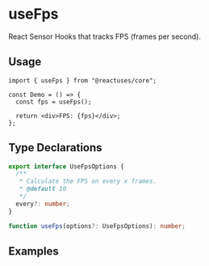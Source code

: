 # useFps

React Sensor Hooks that tracks FPS (frames per second).

## Usage

```tsx
import { useFps } from "@reactuses/core";

const Demo = () => {
  const fps = useFps();

  return <div>FPS: {fps}</div>;
};
```

## Type Declarations

```ts
export interface UseFpsOptions {
  /**
   * Calculate the FPS on every x frames.
   * @default 10
   */
  every?: number;
}

function useFps(options?: UseFpsOptions): number;
```

## Examples
